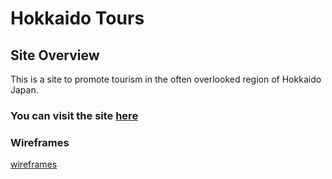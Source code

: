 # Hokkaido Tours

## Site Overview
This is a site to promote tourism in the often overlooked region of Hokkaido Japan. 

### You can visit the site [here](https://hpcarey.github.io/hokkaido-tours/)


### Wireframes
[wireframes](assets/images/hokkaido-tours-wireframes.png)